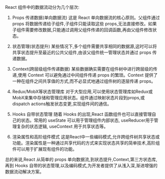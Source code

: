 React 组件中的数据流动分为几个层次:

1. Props 传递数据(单向数据流)
这是 React 单向数据流的核心原则。父组件通过 props 将数据传递给子组件,子组件只能读取这些 props,无法直接修改。如果子组件需要修改数据,只能通过调用父组件传递的回调函数,再由父组件修改状态。

2. 状态管理(状态提升)
某些情况下,多个组件需要共享相同的数据源,这时可以将共享状态提升至最近的公共父组件,由该父组件统一管理状态并通过 props 传递数据。

3. Context(跨层级组件传递数据)
某些数据确实需要在组件树中进行跨层级的传递,使用 Context 可以避免通过中间组件传递 props 的繁琐。Context 提供了一种在组件之间共享值的方式,而不必显式地通过组件树的逐层传递 props。

4. Redux/MobX等状态管理库
对于大型应用,可以使用状态管理库如Redux或MobX来集中存储和管理应用状态。组件通过映射状态片段到props,或dispatch actions触发状态变更,实现组件间的通信。

5. Hooks 自带状态管理
随着 Hooks 的出现,React 函数组件也可以直接管理自己的状态。常用的 useState 可以用于管理组件内部状态, useReducer用于管理复杂的状态逻辑, useContext 用于共享状态等。

6. 渲染属性和高阶组件模式
这是React中一些编码模式,允许跨组件树共享状态或功能。渲染属性是一种通过共享代码的方式来实现状态共享的简单技术,高阶组件可以用于扩展现有组件的功能。

总的来说,React 从简单的 props 单向数据流,到状态提升,Context,第三方状态库,再到 Hooks 自带的状态管理,以及编码模式,为开发者提供了从浅入深,渐进增强的数据流动解决方案。
